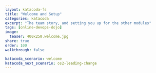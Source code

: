 ```yaml
---
layout: katacoda-fs
title: "Welcome and Setup"
categories: katacoda
excerpt: "The team story, and setting you up for the other modules"
tags: [online-devops-dojo]
image:
  teaser: 400x250.welcome.jpg
share: true
order: 100
walkthrough: false

katacoda_scenario: welcome
katacoda_next_scenario: os2-leading-change
---
```


<script src="//katacoda.com/embed.js"></script>
<div id="katacoda-scenario-1"
    data-katacoda-id="{{ site.katacoda_account }}/courses/{{ site.katacoda_course }}/{{ page.katacoda_scenario }}"
    data-katacoda-ctatext="Continue Online DevOps Dojo"
    data-katacoda-ctaurl="{{ site.url }}/katacoda/{{ page.katacoda_next_scenario }}"
    data-katacoda-color="004d7f"
    data-katacoda-font="Arial"
    data-katacoda-fontheader="Arial"
    style="height: calc(100vh); width: (100% - 68px); padding-top: 55px;"></div>
<br>
